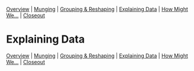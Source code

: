 [Overview](./00_overview.md) |
[Munging](./01_munging.md) |
[Grouping & Reshaping](./02_groupingreshaping.md) |
[Explaining Data](./03_explainingdata.md) |
[How Might We...](./04_howmightwe.md)  |
[Closeout](./05_closeout.md)

# Explaining Data

[Overview](./00_overview.md) |
[Munging](./01_munging.md) |
[Grouping & Reshaping](./02_groupingreshaping.md) |
[Explaining Data](./03_explainingdata.md) |
[How Might We...](./04_howmightwe.md)  |
[Closeout](./05_closeout.md)
